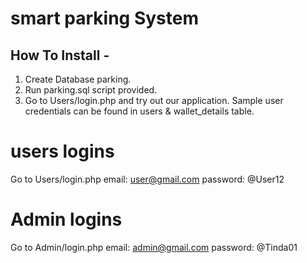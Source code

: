 # smart parking System




How To Install -
---------

1. Create Database parking.
2. Run parking.sql script provided.
3. Go to Users/login.php and try out our application. Sample user credentials can be found in users & wallet_details table.

# users logins
Go to Users/login.php
email: user@gmail.com
password: @User12

# Admin logins
Go to Admin/login.php 
email: admin@gmail.com
password: @Tinda01



